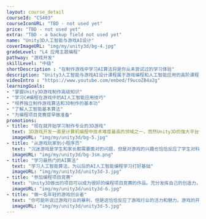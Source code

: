 ```yaml
---
layout: course_detail
courseId: "CS403"
courseIconURL: "TBD - not used yet"
price: "TBD - not used yet"
extra: "TBD - a backup field not used yet"
name: "Unity3D人工智能与游戏AI设计"
coverImageURL: "img/my/unity3d/bg-4.jpg"
gradeLevel: "L4 应用主题编程"
pathway: "游戏开发"
skillLevel: "中级"
shortDescription : "在制作游戏中学习AI算法将是你从未尝试过的学习体验"
description: "Unity3人工智能与游戏AI设计课程属于游戏编程和人工智能应用的高阶课程，主要是将AI算法应用在游戏开发当中，在完善自己游戏的同时学习并应用人工智能知识"
videoIntro : "https://www.youtube.com/embed/f9ucoZB4a2g"
learningGoals:
- "掌握Unity3D游戏制作高级知识"
- "学习C#编程在游戏中的AI人工智能应用技巧"
- "培养独立制作游戏算法和3D制作的基本功"
- "了解人工智能基本算法"
- "为编程项目竞赛提早做准备"
promotions:
- title: "现在就开始学习制作专业的3D游戏"
  text: 3D游戏开发一直是计算机编程中技术难度最高的领域之一，而然Unity3D的强大平台让这一领域变得不再高不可攀。即使没有任何编程基础，也可以迅速学习制作专业的3D游戏。""
  imageURL: "img/my/unity3d/bg-5.jpg"
- title: "从游戏玩家到小程序员"
  text: "沉迷游戏是学生和家长都需要面对的问题，但是对游戏的兴趣也恰恰反应了学生对科技创新的灵敏度。通过编程制作游戏是调动学生学习计算机编程兴趣的最好方法。"
  imageURL: "img/my/unity3d/bg-3sm.png"
- title: "学习最热门的AI算法"
  text: "学习人工智能算法，为以后的AI人工智能编程学习打好基础"
  imageURL: "img/my/unity3d/unity3d-3.jpg"
- title: "参加编程项目竞赛"
  text: "Unity3D做出的项目可以成为很好的编程项目竞赛的作品。充分发挥自己的创造力，动手解决生活中的问题，做实验，发布结果，为大学申请打下基础。"
  imageURL: "img/my/unity3d/unity3d-6.jpg"
- title: "做一名年轻的游戏创业者"
  text: "你可能听说过游戏行业的暴利，但是这恰恰反应了游戏行业的活力和魅力。游戏的开发永远属于年轻一代，早动手，说不定下一个游戏创业着就是你。"
  imageURL: "img/my/unity3d/unity3d-5.jpg"
---
```

